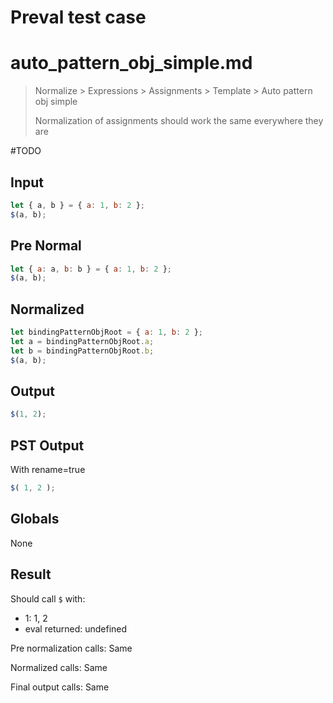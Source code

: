 # Preval test case

# auto_pattern_obj_simple.md

> Normalize > Expressions > Assignments > Template > Auto pattern obj simple
>
> Normalization of assignments should work the same everywhere they are

#TODO

## Input

`````js filename=intro
let { a, b } = { a: 1, b: 2 };
$(a, b);
`````

## Pre Normal

`````js filename=intro
let { a: a, b: b } = { a: 1, b: 2 };
$(a, b);
`````

## Normalized

`````js filename=intro
let bindingPatternObjRoot = { a: 1, b: 2 };
let a = bindingPatternObjRoot.a;
let b = bindingPatternObjRoot.b;
$(a, b);
`````

## Output

`````js filename=intro
$(1, 2);
`````

## PST Output

With rename=true

`````js filename=intro
$( 1, 2 );
`````

## Globals

None

## Result

Should call `$` with:
 - 1: 1, 2
 - eval returned: undefined

Pre normalization calls: Same

Normalized calls: Same

Final output calls: Same

